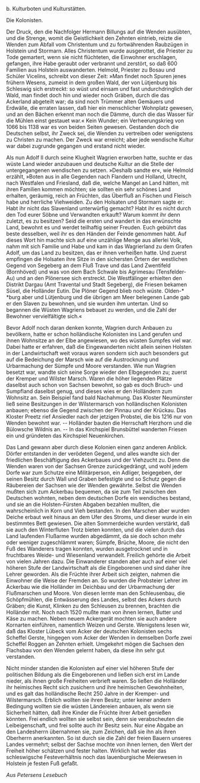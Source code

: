 
<h>b. Kulturboten und Kulturstätten.</h>

<h>Die Kolonisten.</h>

Der Druck, den die Nachfolger Hermann Billungs auf die Wenden
ausübten, und die Strenge, womit die Geistlichkeit den Zehnten
eintrieb, reizte die Wenden zum Abfall vom Christentum und zu
fortwährenden Raubzügen in Holstein und Stormarn. Alles Christentum
wurde ausgerottet, die Priester zu Tode gemartert, wenn sie
nicht flüchteten, die Einwohner erschlagen, gefangen, ihre Habe geraubt
oder verbrannt und zerstört, so daß 600 Familien aus Holstein
auswanderten. <g>Helmold,</g> Priester zu Bosau und Schüler 
Vicelins, schreibt von dieser Zeit: »Man findet noch Spuren jenes
frühern Wesens, zumeist in dem großen Wald, der von Lütjenburg
bis Schleswig sich erstreckt: so wüst und einsam und fast undurchdringlich
der Wald, man findet doch hin und wieder noch Gräben,
durch die das Ackerland abgeteilt war; da sind noch Trümmer
alten Gemäuers und Erdwälle, die erraten lassen, daß hier ein
menschlicher Wohnplatz gewesen, und an den Bächen erkennt man
noch die Dämme, durch die das Wasser für die Mühlen einst
gestauet war.« Kein Wunder; ein Verheerungskrieg von 1066 bis
1138 war es von beiden Seiten gewesen. Gestanden doch die Deutschen
selbst, ihr Zweck sei, die Wenden zu vertreiben oder <g>wenigstens
zu Christen zu machen.</g> Der Zweck war erreicht; aber jede
wendische Kultur war dabei zugrunde gegangen und erstand nicht
wieder.

Als nun Adolf II durch seine Klugheit Wagrien erworben hatte,
suchte er das wüste Land wieder anzubauen und deutsche Kultur
an die Stelle der untergegangenen wendischen zu setzen. »Deshalb
sandte er«, wie Helmold erzählt, »Boten aus in alle Gegenden
nach Flandern und Holland, Utrecht, nach Westfalen und Friesland,
daß die, welche Mangel an Land hätten, mit ihren Familien
kommen möchten; sie sollten ein sehr schönes Land erhalten, geräumig,
reich an Früchten, das Überfluß an Fischen und Fleisch
habe und herrliche Viehweiden. Zu den Holsaten und Stormarn
sagte er: Habt ihr nicht das Slavenland unterwürfig gemacht?
Habt ihr es nicht durch den Tod eurer Söbne und Verwandten
erkauft? Warum kommt ihr denn zuletzt, es zu besitzen? Seid
die ersten und wandert in das erwünschte Land, bewohnt es und
werdet teilhaftig seiner Freuden. Euch gebührt das beste desselben,
weil ihr es den Händen der Feinde genommen habt. Auf dieses
Wort hin machte sich auf eine unzählige Menge aus allerlei Volk,
nahm mit sich Familie und Habe und kam in das Wagrierland zu
dem Grafen Adolf, um das Land zu besitzen, das er ihnen verheißen
hatte. Und zuerst empfingen die Holsaten ihre Sitze in den
sichersten Örtern der westlichen Gegend von Segeberg an dem Fluß
Trave und das Land Zwentifeld (Bornhöved) und was von dem
Bach Schwale bis Agrimesau (Tensfelder-Au) und an den Plönersee
sich erstreckt. Die Westfälinger erhielten den Distrikt Dargau
(Amt Travental und Stadt Segeberg), die Friesen bekamen Süsel,
die Holländer Eutin. Die Plöner Gegend blieb noch wüste. Olden-* 
*burg aber und Lütjenburg und die übrigen am Meer belegenen Lande
gab er den Slaven zu bewohnen, und sie wurden ihm untertan.
Und so begannen die Wüsten Wagriens bebauet zu werden, und
die Zahl der Bewohner vervielfältigte sich.«

Bevor Adolf noch daran denken konnte, Wagrien durch Anbauen
zu bevölkern, hatte er schon holländische Kolonisten ins Land
gerufen und ihnen Wohnsitze an der Elbe angewiesen, wo des wüsten
Sumpfes viel war. Dabei hatte er erfahren, daß die Eingewanderten
nicht allein seinen Holsten in der Landwirtschaft weit voraus waren
sondern sich auch besonders gut auf die Bedeichung der Marsch wie
auf die Austrocknung und Urbarmachung der Sümpfe und Moore
verstanden. Wie nun Wagrien besetzt war, wandte sich seine Sorge
wieder den Elbgegenden zu; zuerst der Kremper und Wilster Marsch.
Waren die höher liegenden Plätze daselbst auch schon von Sachsen
bewohnt, so gab es doch Bruch- und Sumpfland daselbst genug,
und dieses wies er den Holländern zum Wohnsitz an. Sein Beispiel
fand bald Nachahmung. Das Kloster Neumünster ließ seine
Besitzungen in der Wilstermarsch von holländischen Kolonisten anbauen;
ebenso die Gegend zwischen der Pinnau und der Krückau.
Das Kloster Preetz rief Ansiedler nach der jetzigen Probstei, die bis
1216 nur von Wenden bewohnt war. -- Holländer bauten die Herrschaft
Herzhorn und die Bülowsche Wildnis an. -- In das Kirchspiel
Brunsbüttel wanderten Friesen ein und gründeten das Kirchspiel
Neuenkirchen.

Das Land gewann aber durch diese Kolonien einen ganz anderen
Anblick. Dörfer entstanden in der verödeten Gegend, und
alles wandte sich der friedlichen Beschäftigung des Ackerbaues und
der Viehzucht zu. Denn die Wenden waren von der Sachsen Grenze
zurückgedrängt, und wohl jedem Dorfe war zum Schutze eine Militärperson, 
ein Adliger, beigegeben, der seinen Besitz durch Wall und
Graben befestigte und so Schutz gegen die Räubereien der Sachsen
wie der Wenden gewährte. Selbst die Wenden mußten sich zum
Ackerbau bequemen, da sie zum Teil zwischen den Deutschen wohnten,
neben dem deutschen Dorfe ein wendisches bestand, und sie an die
Holsten-Fürsten Abgaben bezahlen mußten, die wahrscheinlich in
Korn und Vieh bestanden. In den Marschen aber wurden Deiche
erbaut weit hinaus an dem Ufer des Stroms, und dieser wurde in
ein bestimmtes Bett gewiesen. Die alten Sommerdeiche wurden verstärkt,
daß sie auch den Winterfluten Trotz bieten konnten, und 
die vielen durch das Land laufenden Flußarme wurden abgedämmt,
da sie doch schon mehr oder weniger zugeschlämmt waren; Sümpfe,
Brüche, Moore, die nicht den Fuß des Wanderers tragen konnten,
wurden ausgetrocknet und in fruchtbares Weide- und Wiesenland
verwandelt. Freilich gehörte die Arbeit von vielen Jahren dazu.
Die Einwanderer standen aber auch auf einer viel höheren Stufe
der Landwirtschaft als die Eingeborenen und sind daher ihre Lehrer
geworden. Als die Früchte ihrer Arbeit sich zeigten, nahmen die
Einwohner die Weise der Fremden an. So wurden die Probsteier
Lehrer im Ackerbau wie die Holländer im Deichbau und der Urbarmachung
der Flußmarschen und Moore. Von diesen lernte man
den Schleusenbau, die Schöpfmühlen, die Entwässerung des Landes,
selbst des Ackers durch Gräben; die Kunst, Klinken zu den Schleusen
zu brennen, brachten die Holländer mit. Noch nach 1520 mußte man
von ihnen lernen, Butter und Käse zu machen. Neben neuem Ackergerät
mochten sie auch andere Kornarten einführen, namentlich
Weizen und Gerste. Wenigstens lesen wir, daß das Kloster Lübeck
vom Acker der deutschen Kolonisten sechs Scheffel Gerste, hingegen
vom Acker der Wenden in demselben Dorfe zwei Scheffel Roggen
an Zehnten erhielt. Umgekehrt mögen die Sachsen den Flachsbau
von den Wenden gelernt haben, da diese ihn sehr gut verstanden.

Nicht minder standen die Kolonisten auf einer viel höheren Stufe
der politischen Bildung als die Eingeborenen und ließen sich erst
im Lande nieder, als ihnen große Freiheiten verbrieft waren. So
ließen die Holländer ihr <g>heimisches Recht</g> sich zusichern und ihre
heimischen Gewohnheiten, und es galt das holländische Recht
250 Jahre in der Kremper- und Wilstermarsch. <g>Erblich</g> wollten sie
ihren Besitz; unter keiner andern Bedingung wollten sie die wüsten
Ländereien anbauen, als wenn sie Sicherheit hätten, daß ihre Kinder
die Früchte ihrer Arbeit genießen könnten. <g>Frei</g> endlich wollten
sie selbst sein, denn sie verabscheuten die Leibeigenschaft, und <g>frei</g>
sollte auch ihr Besitz sein. Nur eine Abgabe an den Landesherrn
übernahmen sie, zum Zeichen, daß sie ihn als ihren Oberherrn anerkannten.
So ist durch sie die Zahl der freien Bauern unseres
Landes vermehrt; selbst der Sachse mochte von ihnen lernen, den
Wert der Freiheit höher schätzen und fester halten. Wirklich hat
weder das schleswigsche Festeverhältnis noch das lauenburgische
Meierwesen in Holstein je festen Fuß gefaßt.

<em>Aus Petersens Lesebuch</em>

